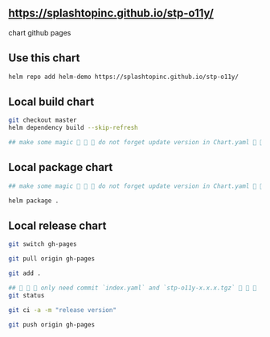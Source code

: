 ##  https://splashtopinc.github.io/stp-o11y/
chart github pages

## Use this chart
```bash
helm repo add helm-demo https://splashtopinc.github.io/stp-o11y/
```

## Local build chart 
```bash
git checkout master
helm dependency build --skip-refresh

## make some magic 🚨 🚨 🚨 do not forget update version in Chart.yaml 🚨 🚨 🚨

```

## Local package chart 
```bash
## make some magic 🚨 🚨 🚨 do not forget update version in Chart.yaml 🚨 🚨 🚨

helm package .

```

## Local release chart 
```bash
git switch gh-pages

git pull origin gh-pages

git add .

## 🚨 🚨 🚨 only need commit `index.yaml` and `stp-o11y-x.x.x.tgz` 🚨 🚨 🚨
git status

git ci -a -m "release version"

git push origin gh-pages
```